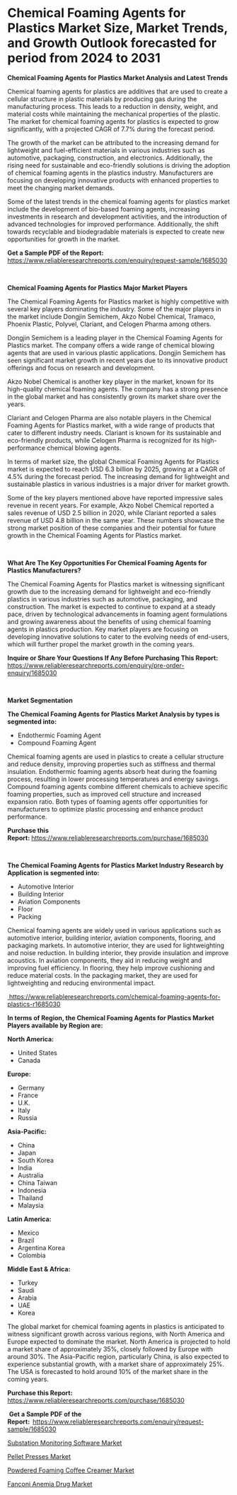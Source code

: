 <p><h1>Chemical Foaming Agents for Plastics Market Size, Market Trends, and Growth Outlook forecasted for period from 2024 to 2031</h1></p><p><strong>Chemical Foaming Agents for Plastics Market Analysis and Latest Trends</strong></p>
<p><p>Chemical foaming agents for plastics are additives that are used to create a cellular structure in plastic materials by producing gas during the manufacturing process. This leads to a reduction in density, weight, and material costs while maintaining the mechanical properties of the plastic. The market for chemical foaming agents for plastics is expected to grow significantly, with a projected CAGR of 7.7% during the forecast period.</p><p>The growth of the market can be attributed to the increasing demand for lightweight and fuel-efficient materials in various industries such as automotive, packaging, construction, and electronics. Additionally, the rising need for sustainable and eco-friendly solutions is driving the adoption of chemical foaming agents in the plastics industry. Manufacturers are focusing on developing innovative products with enhanced properties to meet the changing market demands.</p><p>Some of the latest trends in the chemical foaming agents for plastics market include the development of bio-based foaming agents, increasing investments in research and development activities, and the introduction of advanced technologies for improved performance. Additionally, the shift towards recyclable and biodegradable materials is expected to create new opportunities for growth in the market.</p></p>
<p><strong>Get a Sample PDF of the Report:&nbsp;</strong> <a href="https://www.reliableresearchreports.com/enquiry/request-sample/1685030">https://www.reliableresearchreports.com/enquiry/request-sample/1685030</a></p>
<p>&nbsp;</p>
<p><strong>Chemical Foaming Agents for Plastics Major Market Players</strong></p>
<p><p>The Chemical Foaming Agents for Plastics market is highly competitive with several key players dominating the industry. Some of the major players in the market include Dongjin Semichem, Akzo Nobel Chemical, Tramaco, Phoenix Plastic, Polyvel, Clariant, and Celogen Pharma among others.</p><p>Dongjin Semichem is a leading player in the Chemical Foaming Agents for Plastics market. The company offers a wide range of chemical blowing agents that are used in various plastic applications. Dongjin Semichem has seen significant market growth in recent years due to its innovative product offerings and focus on research and development.</p><p>Akzo Nobel Chemical is another key player in the market, known for its high-quality chemical foaming agents. The company has a strong presence in the global market and has consistently grown its market share over the years.</p><p>Clariant and Celogen Pharma are also notable players in the Chemical Foaming Agents for Plastics market, with a wide range of products that cater to different industry needs. Clariant is known for its sustainable and eco-friendly products, while Celogen Pharma is recognized for its high-performance chemical blowing agents.</p><p>In terms of market size, the global Chemical Foaming Agents for Plastics market is expected to reach USD 6.3 billion by 2025, growing at a CAGR of 4.5% during the forecast period. The increasing demand for lightweight and sustainable plastics in various industries is a major driver for market growth.</p><p>Some of the key players mentioned above have reported impressive sales revenue in recent years. For example, Akzo Nobel Chemical reported a sales revenue of USD 2.5 billion in 2020, while Clariant reported a sales revenue of USD 4.8 billion in the same year. These numbers showcase the strong market position of these companies and their potential for future growth in the Chemical Foaming Agents for Plastics market.</p></p>
<p>&nbsp;</p>
<p><strong>What Are The Key Opportunities For Chemical Foaming Agents for Plastics Manufacturers?</strong></p>
<p><p>The Chemical Foaming Agents for Plastics market is witnessing significant growth due to the increasing demand for lightweight and eco-friendly plastics in various industries such as automotive, packaging, and construction. The market is expected to continue to expand at a steady pace, driven by technological advancements in foaming agent formulations and growing awareness about the benefits of using chemical foaming agents in plastics production. Key market players are focusing on developing innovative solutions to cater to the evolving needs of end-users, which will further propel the market growth in the coming years.</p></p>
<p><strong>Inquire or Share Your Questions If Any Before Purchasing This Report:</strong> <a href="https://www.reliableresearchreports.com/enquiry/pre-order-enquiry/1685030">https://www.reliableresearchreports.com/enquiry/pre-order-enquiry/1685030</a></p>
<p>&nbsp;</p>
<p><strong>Market Segmentation</strong></p>
<p><strong>The Chemical Foaming Agents for Plastics Market Analysis by types is segmented into:</strong></p>
<p><ul><li>Endothermic Foaming Agent</li><li>Compound Foaming Agent</li></ul></p>
<p><p>Chemical foaming agents are used in plastics to create a cellular structure and reduce density, improving properties such as stiffness and thermal insulation. Endothermic foaming agents absorb heat during the foaming process, resulting in lower processing temperatures and energy savings. Compound foaming agents combine different chemicals to achieve specific foaming properties, such as improved cell structure and increased expansion ratio. Both types of foaming agents offer opportunities for manufacturers to optimize plastic processing and enhance product performance.</p></p>
<p><strong>Purchase this Report:&nbsp;</strong><a href="https://www.reliableresearchreports.com/purchase/1685030">https://www.reliableresearchreports.com/purchase/1685030</a></p>
<p>&nbsp;</p>
<p><strong>The Chemical Foaming Agents for Plastics Market Industry Research by Application is segmented into:</strong></p>
<p><ul><li>Automotive Interior</li><li>Building Interior</li><li>Aviation Components</li><li>Floor</li><li>Packing</li></ul></p>
<p><p>Chemical foaming agents are widely used in various applications such as automotive interior, building interior, aviation components, flooring, and packaging markets. In automotive interior, they are used for lightweighting and noise reduction. In building interior, they provide insulation and improve acoustics. In aviation components, they aid in reducing weight and improving fuel efficiency. In flooring, they help improve cushioning and reduce material costs. In the packaging market, they are used for lightweighting and reducing environmental impact.</p></p>
<p><a href="https://www.reliableresearchreports.com/chemical-foaming-agents-for-plastics-r1685030">&nbsp;https://www.reliableresearchreports.com/chemical-foaming-agents-for-plastics-r1685030</a></p>
<p><strong>In terms of Region, the Chemical Foaming Agents for Plastics Market Players available by Region are:</strong></p>
<p>
    <p> <strong> North America: </strong>
        <ul>
            <li>United States</li>
            <li>Canada</li>
        </ul>
        </p> 
    <p> <strong> Europe: </strong>
        <ul>
            <li>Germany</li>
            <li>France</li>
            <li>U.K.</li>
            <li>Italy</li>
            <li>Russia</li>
        </ul>
        </p> 
    <p> <strong> Asia-Pacific: </strong>
        <ul>
            <li>China</li>
            <li>Japan</li>
            <li>South Korea</li>
            <li>India</li>
            <li>Australia</li>
            <li>China Taiwan</li>
            <li>Indonesia</li>
            <li>Thailand</li>
            <li>Malaysia</li>
        </ul>
        </p> 
    <p> <strong> Latin America: </strong>
        <ul>
            <li>Mexico</li>
            <li>Brazil</li>
            <li>Argentina Korea</li>
            <li>Colombia</li>
        </ul>
        </p> 
    <p> <strong> Middle East & Africa: </strong>
        <ul>
            <li>Turkey</li>
            <li>Saudi</li>
            <li>Arabia</li>
            <li>UAE</li>
            <li>Korea</li>
        </ul>
    </p>
    </p>
<p><p>The global market for chemical foaming agents in plastics is anticipated to witness significant growth across various regions, with North America and Europe expected to dominate the market. North America is projected to hold a market share of approximately 35%, closely followed by Europe with around 30%. The Asia-Pacific region, particularly China, is also expected to experience substantial growth, with a market share of approximately 25%. The USA is forecasted to hold around 10% of the market share in the coming years.</p></p>
<p><strong>Purchase this Report: </strong><a href="https://www.reliableresearchreports.com/purchase/1685030">https://www.reliableresearchreports.com/purchase/1685030</a></p>
<p>&nbsp;<strong>Get a Sample PDF of the Report:&nbsp;&nbsp;</strong><a href="https://www.reliableresearchreports.com/enquiry/request-sample/1685030">https://www.reliableresearchreports.com/enquiry/request-sample/1685030</a></p>
<p><strong></strong></p>
<p><p><a href="https://github.com/qndifksd5/Market-Research-Report-List-1/blob/main/substation-monitoring-software-market.md">Substation Monitoring Software Market</a></p><p><a href="https://medium.com/@kaitlynkristyfj13/pellet-presses-market-trends-and-analysis-opportunities-and-challenges-for-future-growth-2024-2e2dc5a43ae6">Pellet Presses Market</a></p><p><a href="https://medium.com/@chellamarie1961/analyzing-powdered-foaming-coffee-creamer-market-dynamics-and-growth-drivers-and-forecasted-for-ba8ef07fd650">Powdered Foaming Coffee Creamer Market</a></p><p><a href="https://github.com/JameTravis/Market-Research-Report-List-6/blob/main/fanconi-anemia-drug-market.md">Fanconi Anemia Drug Market</a></p></p>